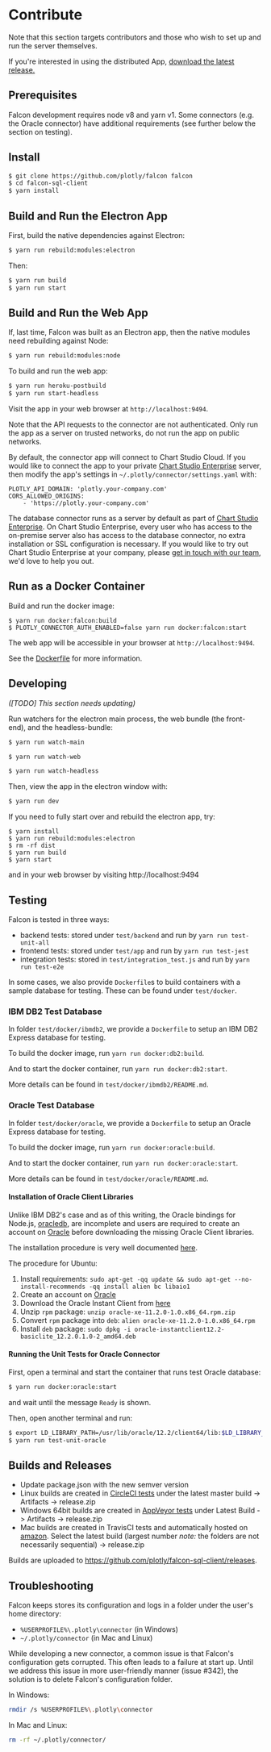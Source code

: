 # Contribute

Note that this section targets contributors and those who wish to set up and run the server themselves.

If you're interested in using the distributed App, [download the latest release.](https://github.com/plotly/falcon-sql-client/releases)


## Prerequisites

Falcon development requires node v8 and yarn v1. Some connectors (e.g. the
Oracle connector) have additional requirements (see further below the section on
testing).


## Install

```sh
$ git clone https://github.com/plotly/falcon falcon
$ cd falcon-sql-client
$ yarn install
```


## Build and Run the Electron App

First, build the native dependencies against Electron:
```sh
$ yarn run rebuild:modules:electron
```

Then:

```sh
$ yarn run build
$ yarn run start
```


## Build and Run the Web App

If, last time, Falcon was built as an Electron app, then the native modules need
rebuilding against Node:
```sh
$ yarn run rebuild:modules:node
```

To build and run the web app:
```sh
$ yarn run heroku-postbuild
$ yarn run start-headless
```

Visit the app in your web browser at `http://localhost:9494`.

Note that the API requests to the connector are not authenticated. Only run the app as a server on trusted networks, do not run the app on public networks.

By default, the connector app will connect to Chart Studio Cloud. If you would like to connect the app to your private [Chart Studio Enterprise](https://plot.ly/products/on-premise) server, then modify the app's settings in `~/.plotly/connector/settings.yaml` with:

```
PLOTLY_API_DOMAIN: 'plotly.your-company.com'
CORS_ALLOWED_ORIGINS:
    - 'https://plotly.your-company.com'
```

The database connector runs as a server by default as part of [Chart Studio Enterprise](https://plot.ly/products/on-premise). On Chart Studio Enterprise, every user who has access to the on-premise server also has access to the database connector, no extra installation or SSL configuration is necessary. If you would like to try out Chart Studio Enterprise at your company, please [get in touch with our team](https://plotly.typeform.com/to/seG7Vb), we'd love to help you out.


## Run as a Docker Container

Build and run the docker image:
```
$ yarn run docker:falcon:build
$ PLOTLY_CONNECTOR_AUTH_ENABLED=false yarn run docker:falcon:start
```

The web app will be accessible in your browser at `http://localhost:9494`.

See the [Dockerfile](https://github.com/plotly/falcon-sql-client/blob/master/Dockerfile) for more information.


## Developing

*([TODO] This section needs updating)*

Run watchers for the electron main process, the web bundle (the front-end), and the headless-bundle:
```bash
$ yarn run watch-main
```

```bash
$ yarn run watch-web
```

```bash
$ yarn run watch-headless
```

Then, view the app in the electron window with:

```bash
$ yarn run dev
```

If you need to fully start over and rebuild the electron app, try:
```
$ yarn install
$ yarn run rebuild:modules:electron
$ rm -rf dist
$ yarn run build
$ yarn start
```

and in your web browser by visiting http://localhost:9494


## Testing

Falcon is tested in three ways:

- backend tests: stored under `test/backend` and run by `yarn run test-unit-all`
- frontend tests: stored under `test/app` and run by `yarn run test-jest`
- integration tests: stored in `test/integration_test.js` and run by `yarn run test-e2e`

In some cases, we also provide `Dockerfile`s to build containers with a sample
database for testing. These can be found under `test/docker`.


### IBM DB2 Test Database

In folder `test/docker/ibmdb2`, we provide a `Dockerfile` to setup an IBM DB2
Express database for testing.

To build the docker image, run `yarn run docker:db2:build`.

And to start the docker container, run `yarn run docker:db2:start`.

More details can be found in `test/docker/ibmdb2/README.md`.


### Oracle Test Database

In folder `test/docker/oracle`, we provide a `Dockerfile` to setup an Oracle
Express database for testing.

To build the docker image, run `yarn run docker:oracle:build`.

And to start the docker container, run `yarn run docker:oracle:start`.

More details can be found in `test/docker/oracle/README.md`.


#### Installation of Oracle Client Libraries

Unlike IBM DB2's case and as of this writing, the Oracle bindings for Node.js,
[oracledb](https://www.npmjs.com/package/oracledb), are incomplete and users are
required to create an account on
[Oracle](https://login.oracle.com/mysso/signon.jsp) before downloading the
missing Oracle Client libraries.

The installation procedure is very well documented
[here](https://github.com/oracle/node-oracledb/blob/master/INSTALL.md#instructions).

The procedure for Ubuntu:

1. Install requirements: `sudo apt-get -qq update && sudo apt-get --no-install-recommends -qq install alien bc libaio1`
2. Create an account on [Oracle](https://login.oracle.com/mysso/signon.jsp)
3. Download the Oracle Instant Client from [here](http://download.oracle.com/otn/linux/oracle11g/xe/oracle-xe-11.2.0-1.0.x86_64.rpm.zip)
4. Unzip `rpm` package: `unzip oracle-xe-11.2.0-1.0.x86_64.rpm.zip`
5. Convert `rpm` package into `deb`: `alien oracle-xe-11.2.0-1.0.x86_64.rpm`
6. Install `deb` package: `sudo dpkg -i oracle-instantclient12.2-basiclite_12.2.0.1.0-2_amd64.deb`


#### Running the Unit Tests for Oracle Connector

First, open a terminal and start the container that runs test Oracle database:
```sh
$ yarn run docker:oracle:start
```
and wait until the message `Ready` is shown.

Then, open another terminal and run:
```sh
$ export LD_LIBRARY_PATH=/usr/lib/oracle/12.2/client64/lib:$LD_LIBRARY_PATH
$ yarn run test-unit-oracle
```


## Builds and Releases

- Update package.json with the new semver version
- Linux builds are created in [CircleCI tests](https://circleci.com/gh/plotly/falcon-sql-client/tree/master) under the latest master build -> Artifacts -> release.zip
- Windows 64bit builds are created in [AppVeyor tests](https://ci.appveyor.com/project/AppVeyorDashAdmin/falcon-sql-client)  under Latest Build -> Artifacts -> release.zip
- Mac builds are created in TravisCI tests and automatically hosted on [amazon](https://s3.console.aws.amazon.com/s3/buckets/falcon-travis-artifacts/plotly/falcon-sql-client/?region=us-east-1&tab=overview). Select the latest build (largest number *note:* the folders are not necessarily sequential) -> release.zip

Builds are uploaded to https://github.com/plotly/falcon-sql-client/releases.


## Troubleshooting

Falcon keeps stores its configuration and logs in a folder under the user's home
directory:
- `%USERPROFILE%\.plotly\connector` (in Windows)
- `~/.plotly/connector` (in Mac and Linux)

While developing a new connector, a common issue is that Falcon's configuration
gets corrupted. This often leads to a failure at start up. Until we address this
issue in more user-friendly manner (issue #342), the solution is to delete
Falcon's configuration folder.

In Windows:
```sh
rmdir /s %USERPROFILE%\.plotly\connector
```

In Mac and Linux:
```sh
rm -rf ~/.plotly/connector/
```
